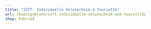 ```yaml
---
title: "IVTT- Individuelle Velotechnik & Touristik"
url: /koenigsbrunn/ivtt-individuelle-velotechnik-und-touristik/
shop: Fahrrad
---
```

